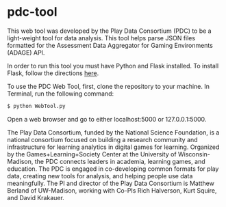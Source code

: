 pdc-tool
========

This web tool was developed by the Play Data Consortium (PDC) to be a light-weight tool for data analysis. This tool helps parse JSON files formatted for the Assessment Data Aggregator for Gaming Environments (ADAGE) API. 

In order to run this tool you must have Python and Flask installed. To install Flask, follow the directions [here](http://flask.pocoo.org/). 

To use the PDC Web Tool, first, clone the repository to your machine. In Terminal, run the following command: 

```bash
$ python WebTool.py
```

Open a web browser and go to either localhost:5000 or 127.0.0.1:5000.

The Play Data Consortium, funded by the National Science Foundation, is a national consortium focused on building a research community and infrastructure for learning analytics in digital games for learning. Organized by the Games+Learning+Society Center at the University of Wisconsin-Madison, the PDC connects leaders in academia, learning games, and education. The PDC is engaged in co-developing common formats for play data, creating new tools for analysis, and helping people use data meaningfully. The PI and director of the Play Data Consortium is Matthew Berland of UW-Madison, working with Co-PIs Rich Halverson, Kurt Squire, and David Krakauer.

